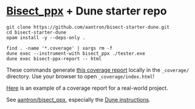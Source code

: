 # [Bisect_ppx][bisect] + Dune starter repo

```
git clone https://github.com/aantron/bisect-starter-dune.git
cd bisect-starter-dune
opam install -y --deps-only .

find . -name '*.coverage' | xargs rm -f
dune exec --instrument-with bisect_ppx ./tester.exe
dune exec bisect-ppx-report -- html
```

These commands generate
[this coverage report](https://aantron.github.io/bisect-starter-dune/) locally
in the `_coverage/` directory. Use your browser to open `_coverage/index.html`!

[Here][demo] is an example of a coverage report for a real-world project.

See [aantron/bisect_ppx][bisect], especially the
[Dune instructions][dune-instructions].

[bisect]: https://github.com/aantron/bisect_ppx
[dune-instructions]: https://github.com/aantron/bisect_ppx#Dune
[demo]: https://aantron.github.io/bisect_ppx/demo/
